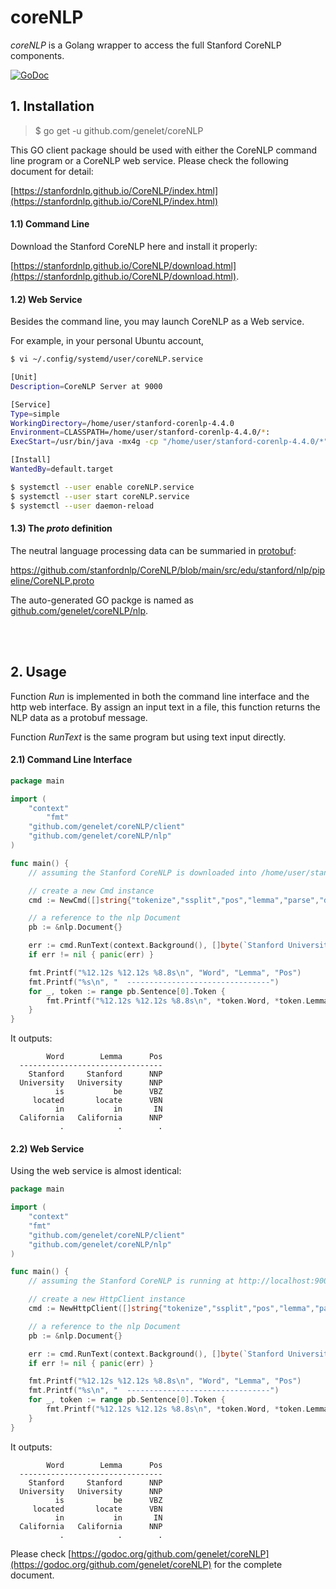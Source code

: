 # coreNLP
*coreNLP* is a Golang wrapper to access the full Stanford CoreNLP components.

[![GoDoc](https://godoc.org/github.com/genelet/coreNLP?status.svg)](https://godoc.org/github.com/genelet/coreNLP)

## 1. Installation

> $ go get -u github.com/genelet/coreNLP

This GO client package should be used with either the CoreNLP command line program or a CoreNLP web service. Please check the following document for detail:

[https://stanfordnlp.github.io/CoreNLP/index.html](https://stanfordnlp.github.io/CoreNLP/index.html)


#### 1.1) Command Line

Download the Stanford CoreNLP here and install it properly:

[https://stanfordnlp.github.io/CoreNLP/download.html](https://stanfordnlp.github.io/CoreNLP/download.html).


#### 1.2) Web Service

Besides the command line, you may launch CoreNLP as a Web service. 

For example, in your personal Ubuntu account, 
```bash
$ vi ~/.config/systemd/user/coreNLP.service 

[Unit]
Description=CoreNLP Server at 9000

[Service]
Type=simple
WorkingDirectory=/home/user/stanford-corenlp-4.4.0
Environment=CLASSPATH=/home/user/stanford-corenlp-4.4.0/*:
ExecStart=/usr/bin/java -mx4g -cp "/home/user/stanford-corenlp-4.4.0/*" edu.stanford.nlp.pipeline.StanfordCoreNLPServer -port 9000 -timeout 15000

[Install]
WantedBy=default.target

$ systemctl --user enable coreNLP.service
$ systemctl --user start coreNLP.service
$ systemctl --user daemon-reload
```

#### 1.3) The *proto* definition

The neutral language processing data can be summaried in [protobuf](https://developers.google.com/protocol-buffers/docs/overview):

https://github.com/stanfordnlp/CoreNLP/blob/main/src/edu/stanford/nlp/pipeline/CoreNLP.proto

The auto-generated GO packge is named as [github.com/genelet/coreNLP/nlp](https://github.com/genelet/coreNLP/tree/main/nlp).

<br /><br />

## 2. Usage

Function *Run* is implemented in both 
the command line interface and the http web interface. By assign an input text
in a file, this function returns the NLP data as a protobuf message.

Function *RunText* is the same program but using text input directly.

#### 2.1) Command Line Interface

```go
package main

import (
	"context"
        "fmt"
	"github.com/genelet/coreNLP/client"
	"github.com/genelet/coreNLP/nlp"
)

func main() {
	// assuming the Stanford CoreNLP is downloaded into /home/user/stanford-corenlp-4.4.0

	// create a new Cmd instance
	cmd := NewCmd([]string{"tokenize","ssplit","pos","lemma","parse","depparse"}, "/home/user/stanford-corenlp-4.4.0/*")

	// a reference to the nlp Document
	pb := &nlp.Document{}

	err := cmd.RunText(context.Background(), []byte(`Stanford University is located in California. It is a great university, founded in 1891.`), pb)
    if err != nil { panic(err) }

    fmt.Printf("%12.12s %12.12s %8.8s\n", "Word", "Lemma", "Pos")
    fmt.Printf("%s\n", "  --------------------------------")
    for _, token := range pb.Sentence[0].Token {
        fmt.Printf("%12.12s %12.12s %8.8s\n", *token.Word, *token.Lemma, *token.Pos)
    }
}
```
It outputs:
```
        Word        Lemma      Pos
  --------------------------------
    Stanford     Stanford      NNP
  University   University      NNP
          is           be      VBZ
     located       locate      VBN
          in           in       IN
  California   California      NNP
           .            .        .
```

#### 2.2) Web Service

Using the web service is almost identical:

```go
package main

import (
    "context"
    "fmt"
    "github.com/genelet/coreNLP/client"
    "github.com/genelet/coreNLP/nlp"
)

func main() {
    // assuming the Stanford CoreNLP is running at http://localhost:9000

    // create a new HttpClient instance
    cmd := NewHttpClient([]string{"tokenize","ssplit","pos","lemma","parse","depparse"}, "http://localhost:9000")

    // a reference to the nlp Document
    pb := &nlp.Document{}

    err := cmd.RunText(context.Background(), []byte(`Stanford University is located in California. It is a great university, founded in 1891.`), pb)
    if err != nil { panic(err) }

    fmt.Printf("%12.12s %12.12s %8.8s\n", "Word", "Lemma", "Pos")
    fmt.Printf("%s\n", "  --------------------------------")
    for _, token := range pb.Sentence[0].Token {
        fmt.Printf("%12.12s %12.12s %8.8s\n", *token.Word, *token.Lemma, *token.Pos)
    }
}
```

It outputs:
```
        Word        Lemma      Pos
  --------------------------------
    Stanford     Stanford      NNP
  University   University      NNP
          is           be      VBZ
     located       locate      VBN
          in           in       IN
  California   California      NNP
           .            .        .
```

Please check [https://godoc.org/github.com/genelet/coreNLP](https://godoc.org/github.com/genelet/coreNLP) for the complete document.
